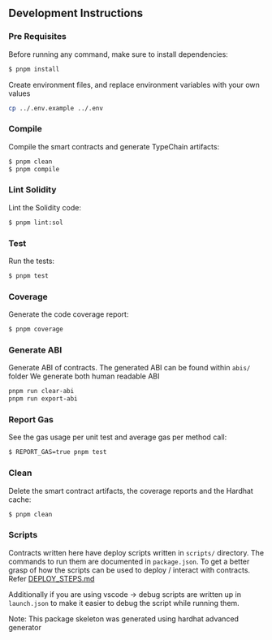 ## Development Instructions

### Pre Requisites

Before running any command, make sure to install dependencies:

```sh
$ pnpm install
```

Create environment files, and replace environment variables with your own values

```sh
cp ../.env.example ../.env
```

### Compile

Compile the smart contracts and generate TypeChain artifacts:

```sh
$ pnpm clean
$ pnpm compile
```

### Lint Solidity

Lint the Solidity code:

```sh
$ pnpm lint:sol
```

### Test

Run the tests:

```sh
$ pnpm test
```

### Coverage

Generate the code coverage report:

```sh
$ pnpm coverage
```

### Generate ABI

Generate ABI of contracts.
The generated ABI can be found within `abis/` folder
We generate both human readable ABI

```sh
pnpm run clear-abi
pnpm run export-abi
```

### Report Gas

See the gas usage per unit test and average gas per method call:

```sh
$ REPORT_GAS=true pnpm test
```

### Clean

Delete the smart contract artifacts, the coverage reports and the Hardhat cache:

```sh
$ pnpm clean
```

### Scripts

Contracts written here have deploy scripts written in `scripts/` directory.
The commands to run them are documented in `package.json`.
To get a better grasp of how the scripts can be used to deploy / interact with contracts.
Refer [DEPLOY_STEPS.md](https://github.com/allo-protocol/contracts/blob/main/docs/DEPLOY_STEPS.md)

Additionally if you are using vscode -> debug scripts are written up in `launch.json`
to make it easier to debug the script while running them.

Note: This package skeleton was generated using hardhat advanced generator
